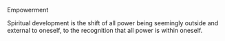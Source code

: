 Empowerment

Spiritual development is the shift of all power being seemingly outside and external to oneself, to the recognition that all power is within oneself.